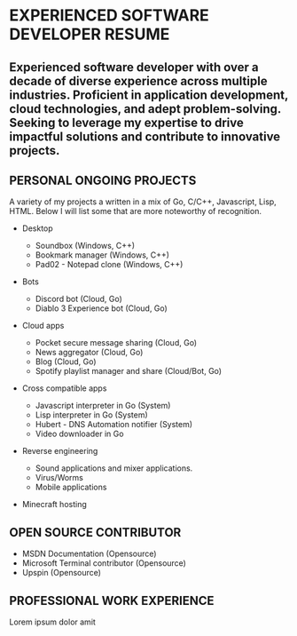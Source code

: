 # EXPERIENCED SOFTWARE DEVELOPER RESUME
Experienced software developer with over a **decade** of diverse experience across multiple industries. Proficient in application development, cloud technologies, and adept problem-solving. Seeking to leverage my expertise to drive impactful solutions and contribute to innovative projects.
---


## PERSONAL ONGOING PROJECTS
A variety of my projects a written in a mix of Go, C/C++, Javascript, Lisp, HTML.
Below I will list some that are more noteworthy of recognition.

* Desktop
    * Soundbox (Windows, C++)
    * Bookmark manager (Windows, C++)
    * Pad02 - Notepad clone (Windows, C++)
* Bots
    * Discord bot (Cloud, Go)
    * Diablo 3 Experience bot (Cloud, Go)
* Cloud apps
    * Pocket secure message sharing (Cloud, Go)
    * News aggregator (Cloud, Go)
    * Blog (Cloud, Go)
    * Spotify playlist manager and share (Cloud/Bot, Go)
* Cross compatible apps
    * Javascript interpreter in Go (System)
    * Lisp interpreter in Go (System)
    * Hubert - DNS Automation notifier (System)
    * Video downloader in Go

* Reverse engineering
    * Sound applications and mixer applications.
    * Virus/Worms
    * Mobile applications

* Minecraft hosting

## OPEN SOURCE CONTRIBUTOR
* MSDN Documentation (Opensource)
* Microsoft Terminal contributor (Opensource)
* Upspin (Opensource)

## PROFESSIONAL WORK EXPERIENCE


Lorem ipsum dolor amit
